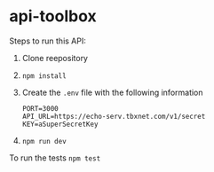 # api-toolbox

Steps to run this API:

1) Clone reepository
2) `npm install`
3) Create the `.env` file with the following information

    ```
    PORT=3000
    API_URL=https://echo-serv.tbxnet.com/v1/secret
    KEY=aSuperSecretKey
    ```
4) `npm run dev`

To run the tests `npm test`
